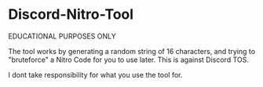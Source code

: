 # Discord-Nitro-Tool

EDUCATIONAL PURPOSES ONLY

The tool works by generating a random string of 16 characters, and trying to "bruteforce" a Nitro Code for you to use later.
This is against Discord TOS.

I dont take responsibility for what you use the tool for.
